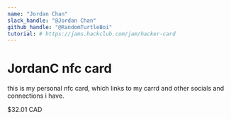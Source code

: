 ```yaml
---
name: "Jordan Chan"
slack_handle: "@Jordan Chan"
github_handle: "@RandomTurtleBoi"
tutorial: # https://jams.hackclub.com/jam/hacker-card
---
```


# JordanC nfc card

<!-- Describe your board in 2-3 sentences. What are you making? What will it do? -->
this is my personal nfc card, which links to my carrd and other socials and connections i have. 
<!-- How much is it going to cost? -->
$32.01 CAD
<!-- Tell us a little bit about your design process. What were some challenges? What helped? ***Totally optional*** -->
